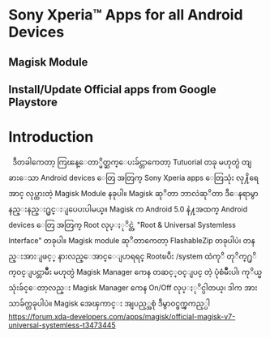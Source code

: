 # Sony Xperia™ Apps for all Android Devices
## Magisk Module
## Install/Update Official apps from Google Playstore

# Introduction
   ဒီတခါကေတာ့ ကြၽန္ေတာ္မိတ္ဆက္ေပးခ်င္တာကေတာ့ Tutuorial တခု မဟုတ္ပဲ တျခားေသာ Android devices ေတြ အတြက္ Sony Xperia apps ေတြသုံး လု႔ိရေအာင္ လုပ္ထားတဲ့ Magisk Module နခုပါ။ Magisk ဆုိတာ ဘာလဲဆုိတာ ဒီေနရာမွာ နည္းနည္း႐ွင္းျပေပးပါမယ္။ Magisk က Android 5.0 နဲ႔အထက္ Android devices ေတြ အတြက္ Root လုပ္ႏုိင္တဲ့ "Root & Universal Systemless Interface" တခုပါ။ Magisk module ဆုိတာကေတာ့ FlashableZip တခုပါပဲ၊ တနည္းအားျဖင့္ နားလည္ေအာင္ေျပာရရင္ Rootၿပီး /system ထဲကုိ တုိက္႐ုိက္ဝင္ျပင္တာမ်ဳိး မဟုတ္ပဲ Magisk Manager ကေန တဆင့္ဝင္ျပင္ တဲ့ ပုံစံမ်ဳိးပါ၊ ကုိယ္မသုံးခ်င္ေတာ့လည္း Magisk Manager ကေန On/Off လုပ္ႏုိင္ပါတယ္၊ ဒါက အားသာခ်က္တခုပါပဲ။
Magisk အေၾကာင္း အျပည့္အစုံ ဒီမွာဝင္ဖက္ၾကည့္ပါ
https://forum.xda-developers.com/apps/magisk/official-magisk-v7-universal-systemless-t3473445


